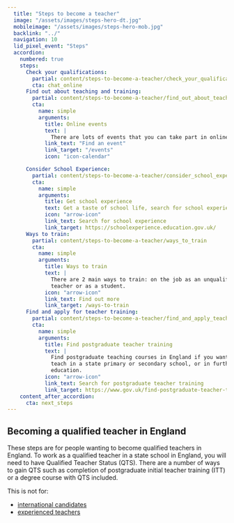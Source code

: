 ```yaml
---
  title: "Steps to become a teacher"
  image: "/assets/images/steps-hero-dt.jpg"
  mobileimage: "/assets/images/steps-hero-mob.jpg"
  backlink: "../"
  navigation: 10
  lid_pixel_event: "Steps"
  accordion:
    numbered: true
    steps:
      Check your qualifications:
        partial: content/steps-to-become-a-teacher/check_your_qualifications
        cta: chat_online
      Find out about teaching and training:
        partial: content/steps-to-become-a-teacher/find_out_about_teaching_and_training
        cta:
          name: simple
          arguments:
            title: Online events
            text: |
              There are lots of events that you can take part in online to help you to prepare to train to become a teacher.
            link_text: "Find an event"
            link_target: "/events"
            icon: "icon-calendar"

      Consider School Experience:
        partial: content/steps-to-become-a-teacher/consider_school_experience
        cta:
          name: simple
          arguments:
            title: Get school experience
            text: Get a taste of school life, search for school experience near you or online.
            icon: "arrow-icon"
            link_text: Search for school experience
            link_target: https://schoolexperience.education.gov.uk/
      Ways to train:
        partial: content/steps-to-become-a-teacher/ways_to_train
        cta:
          name: simple
          arguments:
            title: Ways to train
            text: |
              There are 2 main ways to train: on the job as an unqualified
              teacher or as a student.
            icon: "arrow-icon"
            link_text: Find out more
            link_target: /ways-to-train
      Find and apply for teacher training:
        partial: content/steps-to-become-a-teacher/find_and_apply_teacher_training
        cta:
          name: simple
          arguments:
            title: Find postgraduate teacher training
            text: |
              Find postgraduate teaching courses in England if you want to
              teach in a state primary or secondary school, or in further
              education.
            icon: "arrow-icon"
            link_text: Search for postgraduate teacher training
            link_target: https://www.gov.uk/find-postgraduate-teacher-training-courses
    content_after_accordion:
      cta: next_steps
---
```


## Becoming a qualified teacher in England

These steps are for people wanting to become qualified teachers in England.
To work as a qualified teacher in a state school in England, you will need to
have Qualified Teacher Status (QTS). There are a number of ways to gain QTS
such as completion of postgraduate initial teacher training (ITT) or a degree
course with QTS included.

This is not for:

* [international candidates](/international-candidates)
* [experienced teachers](/experienced-teachers)
